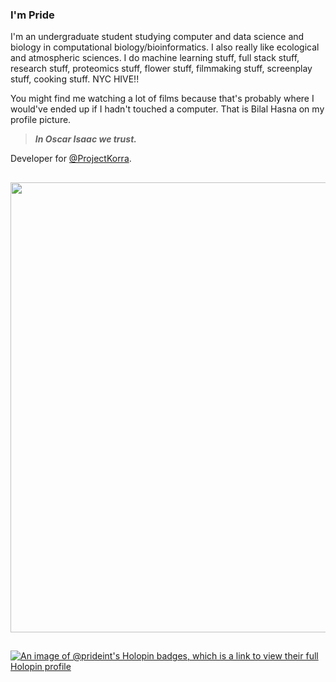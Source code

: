 ### I'm Pride

I'm an undergraduate student studying computer and data science and biology in computational biology/bioinformatics. I also really like ecological and atmospheric sciences. I do machine learning stuff, full stack stuff, research stuff, proteomics stuff, flower stuff, filmmaking stuff, screenplay stuff, cooking stuff. NYC HIVE!!

You might find me watching a lot of films because that's probably where I would've ended up if I hadn't touched a computer. That is Bilal Hasna on my profile picture. 
> ***In Oscar Isaac we trust.***

Developer for [@ProjectKorra](https://github.com/ProjectKorra).

##

<p align="center">
  <img src="https://giffiles.alphacoders.com/221/221681.gif" width="720"/>
</p>

##

[![An image of @prideint's Holopin badges, which is a link to view their full Holopin profile](https://holopin.me/prideint)](https://holopin.io/@prideint)

##
